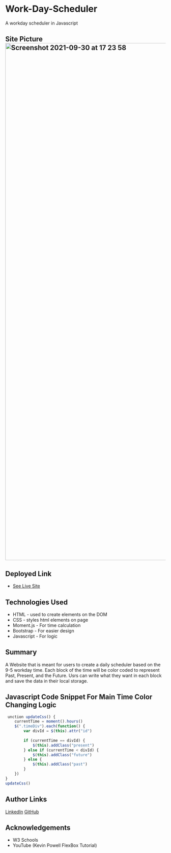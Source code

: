 # Work-Day-Scheduler
A workday scheduler in Javascript

## Site Picture<img width="1617" alt="Screenshot 2021-09-30 at 17 23 58" src="https://user-images.githubusercontent.com/75599021/135547590-852f872a-e240-403c-9ce5-69f5d0f298c3.png">


## Deployed Link

* [See Live Site](https://mehdisafari77.github.io/Work-Day-Scheduler/)

## Technologies Used
- HTML - used to create elements on the DOM
- CSS - styles html elements on page
- Moment.js - For time calculation
- Bootstrap - For easier design 
- Javascript - For logic

## Summary 
A Website that is meant for users to create a daily scheduler based on the 9-5 workday time. Each block of the time will be color coded to represent Past, Present, and the Future. Usrs can write what they want in each block and save the data in their local storage.

## Javascript Code Snippet For Main Time Color Changing Logic
```javascript
 unction updateCss() {
    currentTime = moment().hours()
    $(".timeDiv").each(function() {
        var divId = $(this).attr("id")
        
        if (currentTime == divId) {
            $(this).addClass("present")
        } else if (currentTime < divId) {
            $(this).addClass("future")
        } else {
            $(this).addClass("past")
        }
    })
}
updateCss()
```

## Author Links
[LinkedIn](https://www.linkedin.com/in/mehdi-safari-992799142/)
[GitHub](https://github.com/mehdisafari77)

## Acknowledgements
- W3 Schools
- YouTube (Kevin Powell FlexBox Tutorial)
